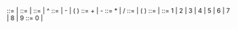 <expression> ::= <term> | <expression> <addop> <term>
<term> ::= <factor> | <term> <mulop> <factor>
<factor> ::= <factorial> | <factor> ^ <factorial>
<unary> ::= <number> | - <number> | ( <expression> )
<addop> ::= + | -
<mulop> ::= * | /
<divisor> ::= <unary> | ( <expression> )
<number> ::= <digit> | <nonzero-digit> <number>
<nonzero-digit> ::= 1 | 2 | 3 | 4 | 5 | 6 | 7 | 8 | 9
<digit> ::= 0 | <nonzero-digit>